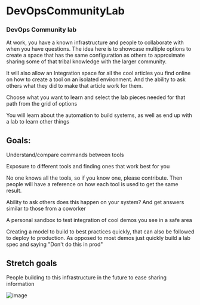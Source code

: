 # DevOpsCommunityLab

### DevOps Community lab
At work, you have a known infrastructure and people to collaborate with when you have questions. 
The idea here is to showcase multiple options to create a space that has the same configuration as others to approximate sharing some of that tribal knowledge with the larger community. 

It will also allow an Integration space for all the cool articles you find online on how to create a tool on an isolated environment. 
And the ability to ask others what they did to make that article work for them. 

Choose what you want to learn and select the lab pieces needed for that path from the grid of options

You will learn about the automation to build systems, as well as end up with a lab to learn other things 



## Goals:
Understand/compare commands between tools

Exposure to different tools and finding ones that work best for you 

No one knows all the tools, so if you know one, please contribute.
Then people will have a reference on how each tool is used to get the same result.

Ability to ask others does this happen on your system?  And get answers similar to those from a coworker 

A personal sandbox to test integration of cool demos you see in a safe area

Creating a model to build to best practices quickly, that can also be followed to deploy to production.  As opposed to most demos just quickly build a lab spec and saying "Don't do this in prod"


## Stretch goals
People building to this infrastructure in the future to ease sharing information 



![image](https://user-images.githubusercontent.com/7681348/166617664-44d3e315-372f-4b3e-bf44-48286c9f955b.png)
